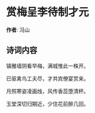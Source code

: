 # 赏梅呈李待制才元

**作者**: 冯山

## 诗词内容

镇雅墙阴看早梅，满城惟此一株开。

已驱禽鸟工夫尽，才共宾僚宴赏来。

月照寒姿凌画烛，风传香蕊堕清杯。

玉堂深切归期近，少住花前醉几回。

